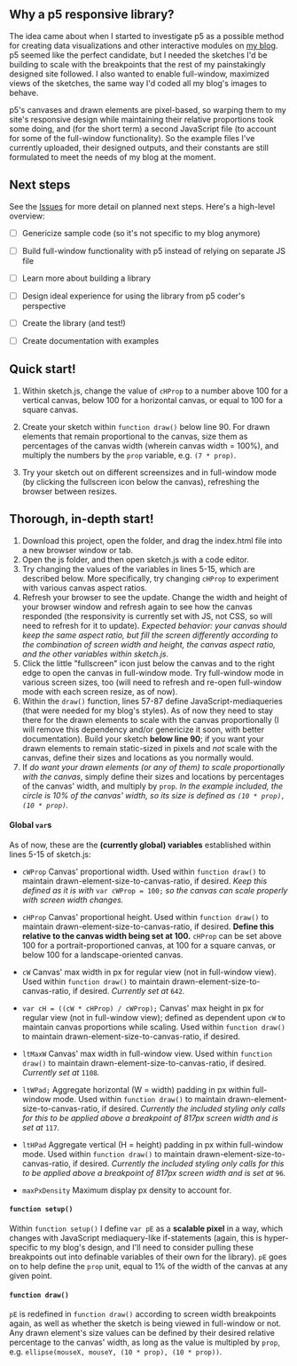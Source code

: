 ## Why a p5 responsive library?

The idea came about when I started to investigate p5 as a possible method for creating data visualizations and other interactive modules on [my blog](https://github.com/liaprins/curiositycoloredglasses.com). p5 seemed like the perfect candidate, but I needed the sketches I'd be building to scale with the breakpoints that the rest of my painstakingly designed site followed. I also wanted to enable full-window, maximized views of the sketches, the same way I'd coded all my blog's images to behave.

p5's canvases and drawn elements are pixel-based, so warping them to my site's responsive design while maintaining their relative proportions took some doing, and (for the short term) a second JavaScript file (to account for some of the full-window functionality). So the example files I've currently uploaded, their designed outputs, and their constants are still formulated to meet the needs of my blog at the moment.


## Next steps

See the [Issues](https://github.com/liaprins/p5.responsive/issues) for more detail on planned next steps. Here's a high-level overview:

- [ ] Genericize sample code (so it's not specific to my blog anymore)
- [ ] Build full-window functionality with p5 instead of relying on separate JS file
- [ ] Learn more about building a library
- [ ] Design ideal experience for using the library from p5 coder's perspective
- [ ] Create the library (and test!)
- [ ] Create documentation with examples



## Quick start!

1. Within sketch.js, change the value of `cHProp` to a number above 100 for a vertical canvas, below 100 for a horizontal canvas, or equal to 100 for a square canvas.

2. Create your sketch within `function draw()` below line 90. For drawn elements that remain proportional to the canvas, size them as percentages of the canvas width (wherein canvas width = 100%), and multiply the numbers by the `prop` variable, e.g. `(7 * prop)`.

3. Try your sketch out on different screensizes and in full-window mode (by clicking the fullscreen icon below the canvas), refreshing the browser between resizes.


## Thorough, in-depth start!

1. Download this project, open the folder, and drag the index.html file into a new browser window or tab.
2. Open the js folder, and then open sketch.js with a code editor.
3. Try changing the values of the variables in lines 5-15, which are described below. More specifically, try changing `cHProp` to experiment with various canvas aspect ratios.
4. Refresh your browser to see the update. Change the width and height of your browser window and refresh again to see how the canvas responded (the responsivity is currently set with JS, not CSS, so will need to refresh for it to update). _Expected behavior: your canvas should keep the same aspect ratio, but fill the screen differently according to the combination of screen width and height, the canvas aspect ratio, and the other variables within sketch.js._
5. Click the little "fullscreen" icon just below the canvas and to the right edge to open the canvas in full-window mode. Try full-window mode in various screen sizes, too (will need to refresh and re-open full-window mode with each screen resize, as of now).
6. Within the `draw()` function, lines 57-87 define JavaScript-mediaqueries (that were needed for my blog's styles). As of now they need to stay there for the drawn elements to scale with the canvas proportionally (I will remove this dependency and/or genericize it soon, with better documentation). Build your sketch **below line 90**; if you want your drawn elements to remain static-sized in pixels and _not_ scale with the canvas, define their sizes and locations as you normally would.
7. If _do want your drawn elements (or any of them) to scale proportionally with the canvas_, simply define their sizes and locations by percentages of the canvas' width, and multiply by `prop`. _In the example included, the circle is 10% of the canvas' width, so its size is defined as `(10 * prop), (10 * prop)`._

#### Global `var`s

As of now, these are the **(currently global) variables** established within lines 5-15 of sketch.js:

- `cWProp` 
  Canvas' proportional width. Used within `function draw()` to maintain drawn-element-size-to-canvas-ratio, if desired. *Keep this defined as it is with* `var cWProp = 100;` *so the canvas can scale properly with screen _width_ changes.*

- `cHProp` 
  Canvas' proportional height. Used within `function draw()` to maintain drawn-element-size-to-canvas-ratio, if desired. **Define this relative to the canvas width being set at 100.** `cHProp` can be set above 100 for a portrait-proportioned canvas, at 100 for a square canvas, or below 100 for a landscape-oriented canvas.

- `cW` 
  Canvas' max width in px for regular view (not in full-window view). Used within `function draw()` to maintain drawn-element-size-to-canvas-ratio, if desired. *Currently set at* `642`*.*

- `var cH = ((cW * cHProp) / cWProp);` 
  Canvas' max height in px for regular view (not in full-window view); defined as dependent upon `cW` to maintain canvas proportions while scaling. Used within `function draw()` to maintain drawn-element-size-to-canvas-ratio, if desired. 

- `ltMaxW` 
  Canvas' max width in full-window view. Used within `function draw()` to maintain drawn-element-size-to-canvas-ratio, if desired. *Currently set at* `1108`*.*

- `ltWPad;` 
  Aggregate horizontal (W = width) padding in px within full-window mode. Used within `function draw()` to maintain drawn-element-size-to-canvas-ratio, if desired. *Currently the included styling only calls for this to be applied above a breakpoint of 817px screen width and is set at* `117`*.*

- `ltHPad` 
  Aggregate vertical (H = height) padding in px within full-window mode. Used within `function draw()` to maintain drawn-element-size-to-canvas-ratio, if desired. *Currently the included styling only calls for this to be applied above a breakpoint of 817px screen width and is set at* `96`*.*

- `maxPxDensity` 
  Maximum display px density to account for.
  
#### `function setup()`
Within `function setup()` I define `var pE` as a **scalable pixel** in a way, which changes with JavaScript mediaquery-like if-statements (again, this is hyper-specific to my blog's design, and I'll need to consider pulling these breakpoints out into definable variables of their own for the library). `pE` goes on to help define the `prop` unit, equal to 1% of the width of the canvas at any given point. 

#### `function draw()`
`pE` is redefined in `function draw()` according to screen width breakpoints again, as well as whether the sketch is being viewed in full-window or not. Any drawn element's size values can be defined by their desired relative percentage to the canvas' width, as long as the value is multipled by `prop`, e.g. `ellipse(mouseX, mouseY, (10 * prop), (10 * prop))`.
